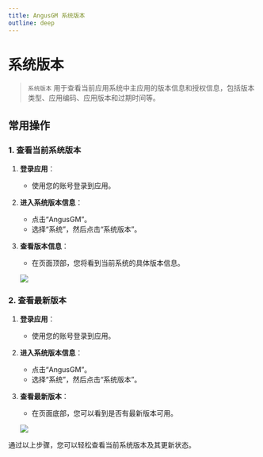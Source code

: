 ```yaml
---
title: AngusGM 系统版本
outline: deep
---
```


# 系统版本

> `系统版本` 用于查看当前应用系统中主应用的版本信息和授权信息，包括版本类型、应用编码、应用版本和过期时间等。

## 常用操作

### 1. 查看当前系统版本

1. **登录应用**：
    - 使用您的账号登录到应用。

2. **进入系统版本信息**：
    - 点击“AngusGM”。
    - 选择“系统”，然后点击“系统版本”。

3. **查看版本信息**：
    - 在页面顶部，您将看到当前系统的具体版本信息。

   ![](https://bj-c1-prod-files.xcan.cloud/storage/pubapi/v1/file/systemversion-installed.png?fid=207887590483820786&fpt=L7hCIHK5Lx5kaUA2keFKofWfzED370qEWUf2NYjX)

### 2. 查看最新版本

1. **登录应用**：
    - 使用您的账号登录到应用。

2. **进入系统版本信息**：
    - 点击“AngusGM”。
    - 选择“系统”，然后点击“系统版本”。

3. **查看最新版本**：
    - 在页面底部，您可以看到是否有最新版本可用。

   ![](https://bj-c1-prod-files.xcan.cloud/storage/pubapi/v1/file/systemversion-leasted.png?fid=207887590483820788&fpt=plHb8G8Uw2fyoEiIQn4soTZzSXrppvqWBBoNyk7Y)

通过以上步骤，您可以轻松查看当前系统版本及其更新状态。